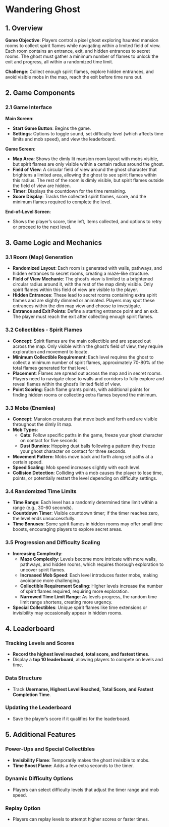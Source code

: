 # Wandering Ghost

## 1. Overview

**Game Objective**: Players control a pixel ghost exploring haunted mansion rooms to collect spirit flames while navigating within a limited field of view. Each room contains an entrance, exit, and hidden entrances to secret rooms. The ghost must gather a minimum number of flames to unlock the exit and progress, all within a randomized time limit.

**Challenge**: Collect enough spirit flames, explore hidden entrances, and avoid visible mobs in the map, reach the exit before time runs out.

## 2. Game Components

### 2.1 Game Interface

**Main Screen**:
- **Start Game Button**: Begins the game.
- **Settings**: Options to toggle sound, set difficulty level (which affects time limits and mob speed), and view the leaderboard.

**Game Screen**:
- **Map Area**: Shows the dimly lit mansion room layout with mobs visible, but spirit flames are only visible within a certain radius around the ghost.
- **Field of View**: A circular field of view around the ghost character that brightens a limited area, allowing the ghost to see spirit flames within this radius. The rest of the room is dimly visible, but spirit flames outside the field of view are hidden.
- **Timer**: Displays the countdown for the time remaining.
- **Score Display**: Tracks the collected spirit flames, score, and the minimum flames required to complete the level.

**End-of-Level Screen**:
- Shows the player’s score, time left, items collected, and options to retry or proceed to the next level.

## 3. Game Logic and Mechanics

### 3.1 Room (Map) Generation

- **Randomized Layout**: Each room is generated with walls, pathways, and hidden entrances to secret rooms, creating a maze-like structure.
- **Field of View Mechanic**: The ghost’s view is limited to a brightened circular radius around it, with the rest of the map dimly visible. Only spirit flames within this field of view are visible to the player.
- **Hidden Entrances**: These lead to secret rooms containing extra spirit flames and are slightly dimmed or animated. Players may spot these entrances within the dim map view and choose to investigate.
- **Entrance and Exit Points**: Define a starting entrance point and an exit. The player must reach the exit after collecting enough spirit flames.

### 3.2 Collectibles - Spirit Flames

- **Concept**: Spirit flames are the main collectible and are spaced out across the map. Only visible within the ghost’s field of view, they require exploration and movement to locate.
- **Minimum Collectible Requirement**: Each level requires the ghost to collect a minimum number of spirit flames, approximately 70-80% of the total flames generated for that level.
- **Placement**: Flames are spread out across the map and in secret rooms. Players need to navigate close to walls and corridors to fully explore and reveal flames within the ghost’s limited field of view.
- **Point Scoring**: Each flame grants points, with additional points for finding hidden rooms or collecting extra flames beyond the minimum.

### 3.3 Mobs (Enemies)

- **Concept**: Mansion creatures that move back and forth and are visible throughout the dimly lit map.
- **Mob Types**:
  - **Cats**: Follow specific paths in the game, freeze your ghost character on contact for five seconds
  - **Dust Bunnies**: Hopping dust balls following a pattern they freeze your ghost character on contact for three seconds.
- **Movement Pattern**: Mobs move back and forth along set paths at a certain speed.
- **Speed Scaling**: Mob speed increases slightly with each level.
- **Collision Detection**: Colliding with a mob causes the player to lose time, points, or potentially restart the level depending on difficulty settings.

### 3.4 Randomized Time Limits

- **Time Range**: Each level has a randomly determined time limit within a range (e.g., 30-60 seconds).
- **Countdown Timer**: Visible countdown timer; if the timer reaches zero, the level ends unsuccessfully.
- **Time Bonuses**: Some spirit flames in hidden rooms may offer small time boosts, encouraging players to explore secret areas.

### 3.5 Progression and Difficulty Scaling

- **Increasing Complexity**:
  - **Maze Complexity**: Levels become more intricate with more walls, pathways, and hidden rooms, which requires thorough exploration to uncover spirit flames.
  - **Increased Mob Speed**: Each level introduces faster mobs, making avoidance more challenging.
  - **Collectible Requirement Scaling**: Higher levels increase the number of spirit flames required, requiring more exploration.
  - **Narrowed Time Limit Range**: As levels progress, the random time limit range shortens, creating more urgency.
- **Special Collectibles**: Unique spirit flames like time extensions or invisibility may occasionally appear in hidden rooms.

## 4. Leaderboard

### Tracking Levels and Scores
- **Record the highest level reached, total score, and fastest times**.
- Display a **top 10 leaderboard**, allowing players to compete on levels and time.

### Data Structure
- Track **Username, Highest Level Reached, Total Score, and Fastest Completion Time**.

### Updating the Leaderboard
- Save the player’s score if it qualifies for the leaderboard.

## 5. Additional Features

### Power-Ups and Special Collectibles
- **Invisibility Flame**: Temporarily makes the ghost invisible to mobs.
- **Time Boost Flame**: Adds a few extra seconds to the timer.

### Dynamic Difficulty Options
- Players can select difficulty levels that adjust the timer range and mob speed.

### Replay Option
- Players can replay levels to attempt higher scores or faster times.
